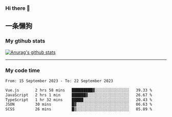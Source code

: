 ### Hi there 👋

## 一条懒狗
<!--
**kiss-me-quickly/kiss-me-quickly** is a ✨ _special_ ✨ repository because its `README.md` (this file) appears on your GitHub profile.

Here are some ideas to get you started:

- 🔭 I’m currently working on ...
- 🌱 I’m currently learning ...
- 👯 I’m looking to collaborate on ...
- 🤔 I’m looking for help with ...
- 💬 Ask me about ...
- 📫 How to reach me: ...
- 😄 Pronouns: ...
- ⚡ Fun fact: ...
-->


### My gtihub stats

[![Anurag's github stats](https://github-readme-stats.vercel.app/api?username=kiss-me-quickly)](https://github.com/anuraghazra/github-readme-stats)

***

### My code time

<!--START_SECTION:waka-->

```txt
From: 15 September 2023 - To: 22 September 2023

Vue.js       2 hrs 58 mins   █████████▓░░░░░░░░░░░░░░░   39.33 %
JavaScript   2 hrs 1 min     ██████▓░░░░░░░░░░░░░░░░░░   26.67 %
TypeScript   1 hr 32 mins    █████░░░░░░░░░░░░░░░░░░░░   20.43 %
JSON         30 mins         █▓░░░░░░░░░░░░░░░░░░░░░░░   06.63 %
SCSS         26 mins         █▒░░░░░░░░░░░░░░░░░░░░░░░   05.89 %
```

<!--END_SECTION:waka-->

